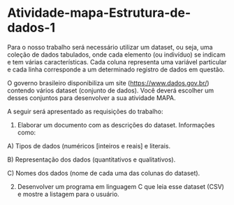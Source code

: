 # Atividade-mapa-Estrutura-de-dados-1
Para o nosso trabalho será necessário utilizar um dataset, ou seja, uma coleção de dados tabulados, onde cada elemento (ou indivíduo) se indicam e tem várias características. Cada coluna representa uma variável particular e cada linha corresponde a um determinado registro de dados em questão. 

O governo brasileiro disponibiliza um site (https://www.dados.gov.br/) contendo vários dataset (conjunto de dados). Você deverá escolher um desses conjuntos para desenvolver a sua atividade MAPA. 

A seguir será apresentado as requisições do trabalho: 

1. Elaborar um documento com as descrições do dataset. Informações como: 

A) Tipos de dados (numéricos [inteiros e reais] e literais. 

B) Representação dos dados (quantitativos e qualitativos). 

C) Nomes dos dados (nome de cada uma das colunas do dataset). 

2. Desenvolver um programa em linguagem C que leia esse dataset (CSV) e mostre a listagem para o usuário. 

